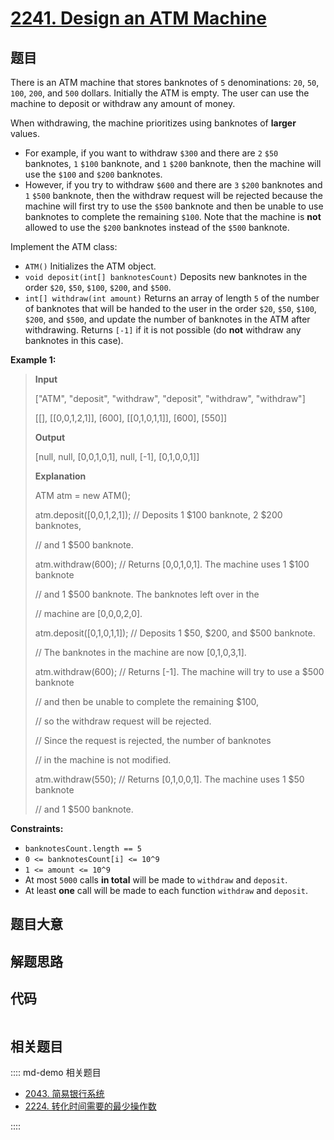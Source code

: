# [2241. Design an ATM Machine](https://leetcode.com/problems/design-an-atm-machine/)

## 题目

There is an ATM machine that stores banknotes of `5` denominations: `20`,
`50`, `100`, `200`, and `500` dollars. Initially the ATM is empty. The user
can use the machine to deposit or withdraw any amount of money.

When withdrawing, the machine prioritizes using banknotes of **larger**
values.

- For example, if you want to withdraw `$300` and there are `2` `$50` banknotes, `1` `$100` banknote, and `1` `$200` banknote, then the machine will use the `$100` and `$200` banknotes.
- However, if you try to withdraw `$600` and there are `3` `$200` banknotes and `1` `$500` banknote, then the withdraw request will be rejected because the machine will first try to use the `$500` banknote and then be unable to use banknotes to complete the remaining `$100`. Note that the machine is **not** allowed to use the `$200` banknotes instead of the `$500` banknote.

Implement the ATM class:

- `ATM()` Initializes the ATM object.
- `void deposit(int[] banknotesCount)` Deposits new banknotes in the order `$20`, `$50`, `$100`, `$200`, and `$500`.
- `int[] withdraw(int amount)` Returns an array of length `5` of the number of banknotes that will be handed to the user in the order `$20`, `$50`, `$100`, `$200`, and `$500`, and update the number of banknotes in the ATM after withdrawing. Returns `[-1]` if it is not possible (do **not** withdraw any banknotes in this case).

**Example 1:**

> **Input**
>
> ["ATM", "deposit", "withdraw", "deposit", "withdraw", "withdraw"]
>
> [[], [[0,0,1,2,1]], [600], [[0,1,0,1,1]], [600], [550]]
>
> **Output**
>
> [null, null, [0,0,1,0,1], null, [-1], [0,1,0,0,1]]
>
> **Explanation**
>
> ATM atm = new ATM();
>
> atm.deposit([0,0,1,2,1]); // Deposits 1 $100 banknote, 2 $200 banknotes,
>
> // and 1 $500 banknote.
>
> atm.withdraw(600); // Returns [0,0,1,0,1]. The machine uses 1 $100 banknote
>
> // and 1 $500 banknote. The banknotes left over in the
>
> // machine are [0,0,0,2,0].
>
> atm.deposit([0,1,0,1,1]); // Deposits 1 $50, $200, and $500 banknote.
>
> // The banknotes in the machine are now [0,1,0,3,1].
>
> atm.withdraw(600); // Returns [-1]. The machine will try to use a $500 banknote
>
> // and then be unable to complete the remaining $100,
>
> // so the withdraw request will be rejected.
>
> // Since the request is rejected, the number of banknotes
>
> // in the machine is not modified.
>
> atm.withdraw(550); // Returns [0,1,0,0,1]. The machine uses 1 $50 banknote
>
> // and 1 $500 banknote.

**Constraints:**

- `banknotesCount.length == 5`
- `0 <= banknotesCount[i] <= 10^9`
- `1 <= amount <= 10^9`
- At most `5000` calls **in total** will be made to `withdraw` and `deposit`.
- At least **one** call will be made to each function `withdraw` and `deposit`.

## 题目大意

## 解题思路

## 代码

```javascript

```

## 相关题目

:::: md-demo 相关题目

- [2043. 简易银行系统](https://leetcode.com/problems/simple-bank-system)
- [2224. 转化时间需要的最少操作数](https://leetcode.com/problems/minimum-number-of-operations-to-convert-time)

::::
